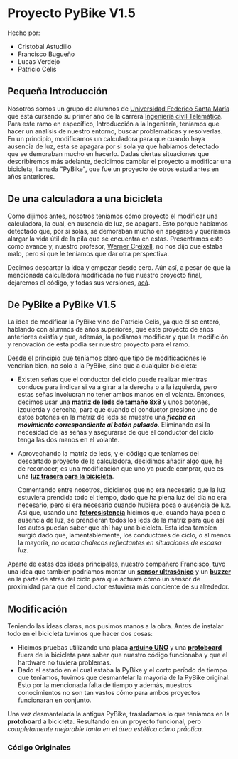 # Proyecto PyBike V1.5
Hecho por:
- Cristobal Astudillo
- Francisco Bugueño
- Lucas Verdejo
- Patricio Celis

## Pequeña Introducción
Nosotros somos un grupo de alumnos de [Universidad Federico Santa María](https://usm.cl/) que está cursando su primer año de la carrera [Ingeniería civil Telemática](https://usm.cl/admision/carreras/ingenieria-civil-telematica/).
Para este ramo en específico, Introducción a la Ingeniería, teníamos que hacer un analísis de nuestro entorno, buscar problemáticas y resolverlas. En un principio, modificamos un calculadora para que cuando haya ausencia de luz, esta
se apagara por si sola ya que habíamos detectado que se demoraban mucho en hacerlo. Dadas ciertas situaciones que describiremos más adelante, decidimos cambiar el proyecto a modificar una bicicleta, llamada "PyBike", que fue un proyecto de otros estudiantes en años anteriores. 
## De una calculadora a una bicicleta
Como dijimos antes, nosotros teníamos cómo proyecto el modificar una calculadora, la cual, en ausencia de luz, se apagara. Esto porque habíamos detectado que, por si solas, se demoraban mucho en 
apagarse y queríamos alargar la vida útil de la pila que se encuentra en estas. Presentamos esto como avance y, nuestro profesor, [Werner Creixell](https://www.linkedin.com/in/creixell/?locale=es_ES), no nos dijo que estaba malo, pero si que
le teníamos que dar otra perspectiva.

Decimos descartar la idea y empezar desde cero. Aún así, a pesar de que la mencionada calculadora modificada no fue nuestro proyecto final,
dejaremos el código, y todas sus versiones, [acá](https://github.com/lilcrixx01/Int-a-la-Ing/tree/main/Calculadora).

## De PyBike a PyBike V1.5
La idea de modificar la PyBike vino de Patricio Celis, ya que él se enteró, hablando con alumnos de años superiores, que este proyecto de años anteriores existía y que, además, la podíamos modificar y que la modifición y renovación de esta podía ser nuestro proyecto para el ramo.

Desde el principio que teníamos claro que tipo de modificaciones le vendrían bien, no solo a la PyBike, sino que a cualquier bicicleta:

- Existen señas que el conductor del ciclo puede realizar mientras conduce para indicar si va a girar a la derecha o a la izquierda, pero estas señas involucran no tener ambos manos en el volante. Entonces, decimos usar una [**matriz de leds de tamaño 8x8**](https://afel.cl/producto/matriz-de-leds-8x8-max-7219/) y unos botones, izquierda y derecha, para que cuando el conductor presione uno de estos botones en la matriz de leds se muestre una **_flecha en movimiento correspondiente al botón pulsado_**. Eliminando así la necesidad de las señas y asegurarse de que el conductor del ciclo tenga las dos manos en el volante.

- Aprovechando la matriz de leds, y el código que teníamos del descartado proyecto de la calculadora, decidimos añadir algo que, he de reconocer, es una modificación que uno ya puede comprar, que es una [**luz trasera para la bicicleta**](https://listado.mercadolibre.cl/luz-trasera-bicicleta).

  Comentando entre nosotros, dicidimos que no era necesario que la luz estuviera prendida todo el tiempo, dado que ha plena luz del día no era       necesario, pero si era necesario cuando hubiera poca o ausencia de luz. Asi que, usando una [**fotoresistencia**](https://www.mechatronicstore.cl/fotoresistencia-ldr-5mm/) hicimos que, cuando haya poca o ausencia de luz, se prendieran todos los leds de la       matriz para que así los autos puedan saber que ahí hay una bicicleta. Esta idea tambíen surgió dado que, lamentablemente, los conductores de       ciclo, o al menos la mayoría, *_no ocupa chalecos reflectantes en situaciones de escasa luz_*.

Aparte de estas dos ideas principales, nuestro compañero Francisco, tuvo una idea que tambíen podríamos montar un [**sensor ultrasónico**](https://afel.cl/producto/sensor-de-ultrasonico-hc-sr04/) y un [**buzzer**](https://maxelectronica.cl/prototipo/293-buzzer-zumbador-activo-5-volts.html) en la parte de atrás del ciclo para que actuara cómo un sensor de proximidad para que el conductor estuviera más conciente de su alrededor.

## Modificación

Teniendo las ideas claras, nos pusimos manos a la obra. Antes de instalar todo en el bicicleta tuvimos que hacer dos cosas:

- Hicimos pruebas utilizando una placa [**arduino UNO**](https://arduino.cl/producto/arduino-uno/) y una [**protoboard**](https://arduino.cl/producto/protoboard-de-tamano-completo-830pts-mb-102/) fuera de la bicicleta para saber que nuestro código funcionaba y que el hardware no tuviera problemas.
- Dado el estado en el cual estaba la PyBike y el corto período de tiempo que teníamos, tuvimos que desmantelar la mayoría de la PyBike original. Esto por la mencionada falta de tiempo y además, nuestros conocimientos no son tan vastos cómo para ambos proyectos funcionaran en conjunto.

Una vez desmantelada la antigua PyBike, trasladamos lo que teníamos en la **protoboard** a bicicleta. Resultando en un proyecto funcional, pero *_completamente mejorable tanto en el área estética cómo práctica_*.

### Código Originales


